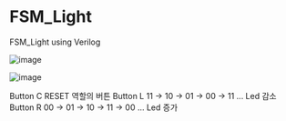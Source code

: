 # FSM_Light
FSM_Light using Verilog

![image](https://user-images.githubusercontent.com/102197947/197395831-c05cd83b-ca48-41e2-971d-37ab2be8395d.png)

![image](https://user-images.githubusercontent.com/102197947/197395857-52c9aec3-3e70-43b3-bc47-67f2ae57d655.png)

Button C RESET 역할의 버튼
Button L 11 -> 10 -> 01 -> 00 -> 11 ... Led 감소
Button R 00 -> 01 -> 10 -> 11 -> 00 ... Led 증가

